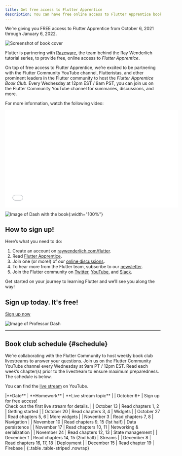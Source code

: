 ```yaml
---
title: Get free access to Flutter Apprentice
description: You can have free online access to Flutter Apprentice book through January 6, 2022.
---
```


We’re giving you FREE access to Flutter Apprentice from
October 6, 2021 through January 6, 2022.

![Screenshot of book cover](/assets/images/homepage/apprentice-cover.png)

Flutter is partnering with [Razeware][],
the team behind the Ray Wenderlich tutorial series,
to provide free, online access to _Flutter Apprentice_.

On top of free access to Flutter Apprentice,
we’re excited to be partnering with the
Flutter Community YouTube channel, Flutteristas,
and other prominent leaders in the Flutter community
to host the _Flutter Apprentice Book Club_.
Every Wednesday at 12pm EST / 9am PST,
you can join us on the Flutter Community YouTube
channel for summaries, discussions, and more. 

For more information, watch the following video:

<iframe width="560" height="315" src="{{site.youtube-site}}/embed/NVzIALG7CUc" title="YouTube video player" frameborder="0" allow="accelerometer; autoplay; clipboard-write; encrypted-media; gyroscope; picture-in-picture" allowfullscreen></iframe>

![Image of Dash with the book](/assets/images/homepage/DashWithApprenticeBook.png){:width="100%"}

## How to sign up!

Here’s what you need to do:

1. Create an account on [raywenderlich.com/flutter][].
1. Read [Flutter Apprentice][].
1. Join one (or more!) of our [online discussions][schedule].
1. To hear more from the Flutter team,
   subscribe to our [newsletter][].
1. Join the Flutter community on [Twitter][], [YouTube][],
   and [Slack][].

Get started on your journey to learning Flutter
and we’ll see you along the way!

<section class="landing-page__cta card text-center">
    <div class="card-body">
        <h2 class="landing-page__cta__headline">Sign up today. It's free!</h2>
        <a class="landing-page__cta__button btn btn-primary btn-cta" href="https://store.raywenderlich.com/products/flutter-apprentice-google">Sign up now</a>
    </div>
</section>

![Image of Professor Dash](/assets/images/homepage/smart-dash.png)

---

## Book club schedule {#schedule}

We’re collaborating with the Flutter Community to host
weekly book club livestreams to answer your questions.
Join us on the Flutter Community YouTube channel every
Wednesday at 9am PT / 12pm EST.
Read each week’s chapter(s) prior to the livestream to
ensure maximum preparedness. The schedule is below.

You can find the [live stream][] on YouTube.

<div class="table-wrapper" markdown="1">
|**Date**     | **Homework**                    | **Live stream topic**      |
| October 6+  | Sign up for free access!<br>Check out the first live stream for details. | 
| October 13  | Read chapters 1, 2              | Getting started            |
| October 20  | Read chapters 3, 4              | Widgets                    |
| October 27  | Read chapters 5, 6              | More widgets               |
| November 3  | Read chapters 7, 8              | Navigation                 |
| November 10 | Read chapters 9, 15 (1st half)  | Data persistence           |
| November 17 | Read chapters 10, 11            | Networking & serialization |
| November 24 | Read chapters 12, 13            | State management           |
| December 1  | Read chapters 14, 15 (2nd half) | Streams                    |
| December 8  | Read chapters 16, 17, 18        | Deployment                 |
| December 15 | Read chapter  19                | Firebase                   |
{:.table .table-striped .nowrap}
</div>


[Flutter Apprentice]: https://www.raywenderlich.com/books/flutter-apprentice
[live stream]: {{site.youtube-site}}/playlist?list=PL4dBIh1xps-HAaadBRWQobCO_IJ4gMOG2
[newsletter]: {{site.main-url}}/subscribe
[Razeware]: https://www.raywenderlich.com/
[raywenderlich.com/flutter]: https://store.raywenderlich.com/products/flutter-apprentice-google
[schedule]: #schedule
[Twitter]: {{site.social.twitter}}
[YouTube]: {{site.youtube-site}}/c/FlutterCommunityVideos
[Slack]: https://fluttercommunity.dev/joinslack
